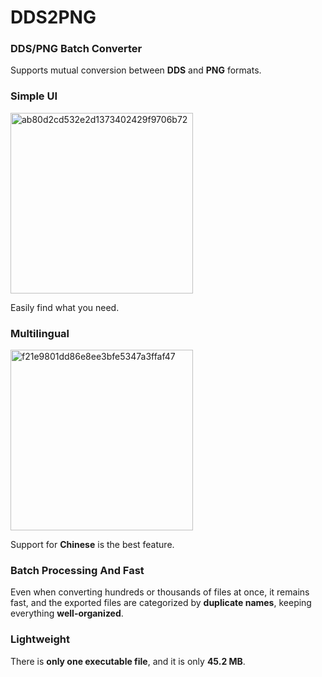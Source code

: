 # DDS2PNG

### **DDS/PNG** Batch Converter

Supports mutual conversion between **DDS** and **PNG** formats.

### Simple UI

<img width="292" height="289" alt="ab80d2cd532e2d1373402429f9706b72" src="https://github.com/user-attachments/assets/5090b90c-f3e3-4728-86cc-7e47f2c1bb25" />

Easily find what you need.

### Multilingual

<img width="292" height="289" alt="f21e9801dd86e8ee3bfe5347a3ffaf47" src="https://github.com/user-attachments/assets/b5fd1c0b-01de-46bd-84fd-533d1668d010" />

Support for **Chinese** is the best feature.

### Batch Processing And **Fast**

Even when converting hundreds or thousands of files at once, it remains fast, and the exported files are categorized by **duplicate names**, keeping everything **well-organized**.

### Lightweight

There is **only one executable file**, and it is only **45.2 MB**.
